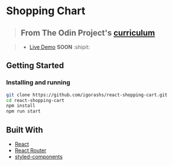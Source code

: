 # Shopping Chart

> ## From The Odin Project's [curriculum](https://www.theodinproject.com/lessons/shopping-chart)

> - [Live Demo]() **SOON** :shipit:

## Getting Started

### Installing and running

```bash
git clone https://github.com/igorashs/react-shopping-cart.git
cd react-shopping-cart
npm install
npm run start
```

## Built With

- [React](https://reactjs.org/)
- [React Router](https://reactrouter.com/web/guides/quick-start)
- [styled-components](https://styled-components.com/)
